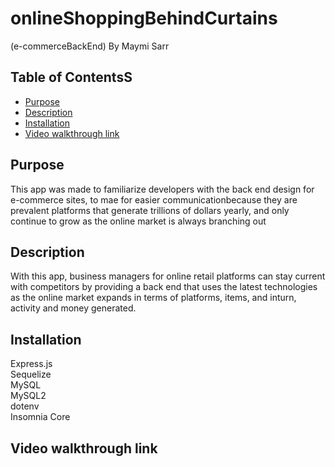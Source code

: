 # onlineShoppingBehindCurtains 
(e-commerceBackEnd)
By Maymi Sarr


## Table of ContentsS
- [Purpose](#title)
- [Description](#description)
- [Installation](#installation)
- [Video walkthrough link](#link)




## Purpose
This app was made to familiarize developers with the back end design for e-commerce sites,  to mae for easier communicationbecause they are prevalent platforms that generate trillions of dollars yearly, and only continue to grow as the online market is always branching out


## Description
With this app, business managers for online retail platforms can stay current with competitors by providing a back end that uses the latest technologies as the online market expands in terms of platforms, items, and inturn, activity and money generated.







## Installation
<div>Express.js</div>
<div>Sequelize</div>
<div>MySQL</div>
<div>MySQL2</div>
<div>dotenv</div>
<div>Insomnia Core</div>



## Video walkthrough link






